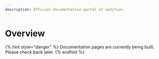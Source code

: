 ```yaml
---
description: Official documentation portal of aedifion.
---
```


# Overview

{% hint style="danger" %}
Documentation pages are currently being built. Please check back later.
{% endhint %}



